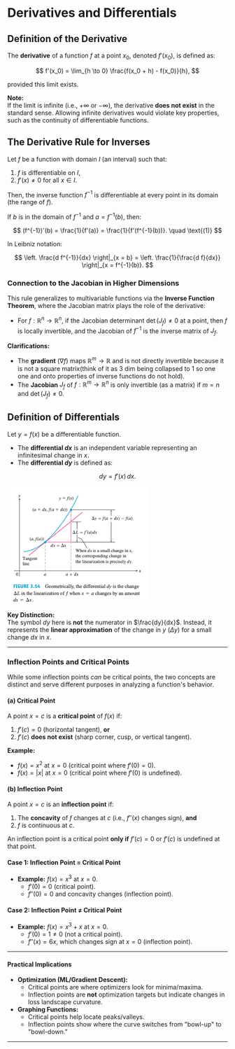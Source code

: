 # Derivatives and Differentials

## Definition of the Derivative

The **derivative** of a function $f$ at a point $x_0$, denoted $f'(x_0)$, is defined as:

$$
f'(x_0) = \lim_{h \to 0} \frac{f(x_0 + h) - f(x_0)}{h},
$$

provided this limit exists.

**Note:**  
If the limit is infinite (i.e., $+\infty$ or $-\infty$), the derivative **does not exist** in the standard sense. Allowing infinite derivatives would violate key properties, such as the continuity of differentiable functions.

## The Derivative Rule for Inverses

Let $f$ be a function with domain $I$ (an interval) such that:

1. $f$ is differentiable on $I$,
2. $f'(x) \neq 0$ for all $x \in I$.

Then, the inverse function $f^{-1}$ is differentiable at every point in its domain (the range of $f$).  

If $b$ is in the domain of $f^{-1}$ and $a = f^{-1}(b)$, then:

$$
(f^{-1})'(b) = \frac{1}{f'(a)} = \frac{1}{f'(f^{-1}(b))}. \quad \text{(1)}
$$

In Leibniz notation:

$$
\left. \frac{d f^{-1}}{dx} \right|_{x = b} = \left. \frac{1}{\frac{d f}{dx}} \right|_{x = f^{-1}(b)}.
$$

### Connection to the Jacobian in Higher Dimensions

This rule generalizes to multivariable functions via the **Inverse Function Theorem**, where the Jacobian matrix plays the role of the derivative:

- For $f: \mathbb{R}^n \to \mathbb{R}^n$, if the Jacobian determinant $\det(J_f) \neq 0$ at a point, then $f$ is locally invertible, and the Jacobian of $f^{-1}$ is the inverse matrix of $J_f$.

**Clarifications:**

- The **gradient** ($\nabla f$) maps $\mathbb{R}^m \to \mathbb{R}$ and is not directly invertible because it is not a square matrix(think of it as 3 dim being collapsed to 1 so one one and onto properties of inverse functions do not hold).
- The **Jacobian** $J_f$ of $f: \mathbb{R}^m \to \mathbb{R}^n$ is only invertible (as a matrix) if $m = n$ and $\det(J_f) \neq 0$.

## Definition of Differentials

Let $y = f(x)$ be a differentiable function.

- The **differential $dx$** is an independent variable representing an infinitesimal change in $x$.
- The **differential $dy$** is defined as:

$$
dy = f'(x) \, dx.
$$

![Differential Visualization](/public/images/differential.png)

**Key Distinction:**  
The symbol $dy$ here is **not** the numerator in $\frac{dy}{dx}$. Instead, it represents the **linear approximation** of the change in $y$ ($\Delta y$) for a small change $dx$ in $x$.

---

### Inflection Points  and Critical Points

While some inflection points *can* be critical points, the two concepts are distinct and serve different purposes in analyzing a function's behavior.  

#### **(a) Critical Point**  

A point $x = c$ is a **critical point** of $f(x)$ if:  

1. $f'(c) = 0$ (horizontal tangent), **or**  
2. $f'(c)$ **does not exist** (sharp corner, cusp, or vertical tangent).  

**Example:**  

- $f(x) = x^2$ at $x = 0$ (critical point where $f'(0) = 0$).  
- $f(x) = |x|$ at $x = 0$ (critical point where $f'(0)$ is undefined).  

#### **(b) Inflection Point**  

A point $x = c$ is an **inflection point** if:  

1. The **concavity** of $f$ changes at $c$ (i.e., $f''(x)$ changes sign), **and**  
2. $f$ is continuous at $c$.  

An inflection point is a critical point **only if** $f'(c) = 0$ or $f'(c)$ is undefined at that point.  

#### **Case 1: Inflection Point = Critical Point**  

- **Example:** $f(x) = x^3$ at $x = 0$.  
  - $f'(0) = 0$ (critical point).  
  - $f''(0) = 0$ and concavity changes (inflection point).  

#### **Case 2: Inflection Point ≠ Critical Point**  

- **Example:** $f(x) = x^3 + x$ at $x = 0$.  
  - $f'(0) = 1 \neq 0$ (not a critical point).  
  - $f''(x) = 6x$, which changes sign at $x = 0$ (inflection point).  

---

#### **Practical Implications**  

- **Optimization (ML/Gradient Descent):**  
  - Critical points are where optimizers look for minima/maxima.  
  - Inflection points are **not** optimization targets but indicate changes in loss landscape curvature.  
- **Graphing Functions:**  
  - Critical points help locate peaks/valleys.  
  - Inflection points show where the curve switches from "bowl-up" to "bowl-down."  

---
